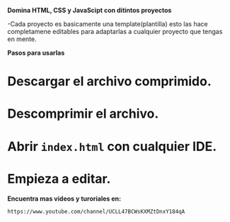 **Domina HTML, CSS y JavaScipt con ditintos proyectos**

-Cada proyecto es basicamente una template(plantilla) esto las hace completamene      editables para adaptarlas a cualquier proyecto que tengas en mente.

**Pasos para usarlas**

# Descargar el archivo comprimido.

# Descomprimir el archivo.

# Abrir `index.html` con cualquier IDE.

# Empieza a editar.

**Encuentra mas videos y turoriales en:**

`https://www.youtube.com/channel/UCLL47BCWsKXMZtDnxY184qA`
